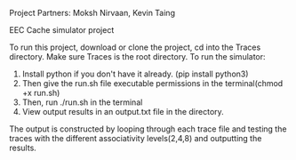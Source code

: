 Project Partners: Moksh Nirvaan, Kevin Taing

EEC Cache simulator project

To run this project, download or clone the project, cd into the Traces directory. Make sure Traces is the root directory. To run the simulator:

1. Install python if you don't have it already. (pip install python3)
2. Then give the run.sh file executable permissions in the terminal(chmod +x run.sh)
3. Then, run ./run.sh in the terminal
4. View output results in an output.txt file in the directory. 

The output is constructed by looping through each trace file and testing the traces with the different associativity levels(2,4,8) and outputting the results. 
